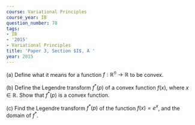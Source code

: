```yaml
---
course: Variational Principles
course_year: IB
question_number: 78
tags:
- IB
- '2015'
- Variational Principles
title: 'Paper 3, Section $I$, A '
year: 2015
---
```




(a) Define what it means for a function $f: \mathbb{R}^{n} \rightarrow \mathbb{R}$ to be convex.

(b) Define the Legendre transform $f^{*}(p)$ of a convex function $f(x)$, where $x \in \mathbb{R}$. Show that $f^{*}(p)$ is a convex function.

(c) Find the Legendre transform $f^{*}(p)$ of the function $f(x)=e^{x}$, and the domain of $f^{*}$.